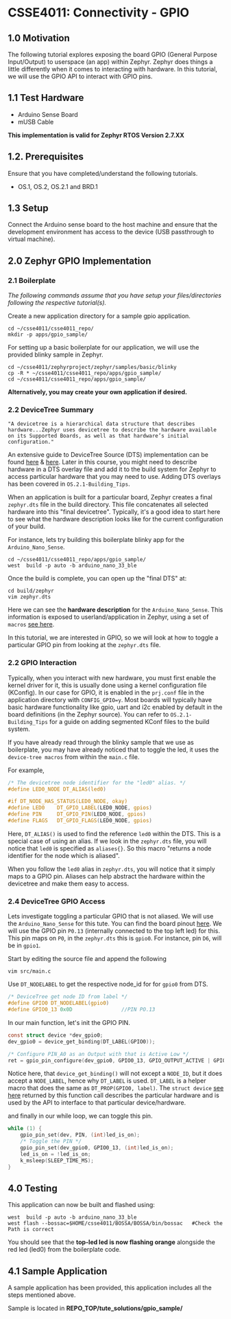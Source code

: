 # CSSE4011: Connectivity - GPIO 

## **1.0 Motivation**

The following tutorial explores exposing the board GPIO (General Purpose Input/Output) to userspace (an app) within Zephyr. Zephyr does things a little differently when it comes to interacting with hardware. In this tutorial, we will use the GPIO API to interact with GPIO pins. 

## **1.1 Test Hardware**

* Arduino Sense Board
* mUSB Cable

**This implementation is valid for Zephyr RTOS Version 2.7.XX**

## **1.2. Prerequisites**

Ensure that you have completed/understand the following tutorials. 

* OS.1, OS.2, OS.2.1 and BRD.1

## **1.3 Setup**

Connect the Arduino sense board to the host machine and ensure that the development environment has access to the device (USB passthrough to virtual machine).

## **2.0 Zephyr GPIO Implementation**
### **2.1 Boilerplate**

*The following commands assume that you have setup your files/directories following the respective tutorial(s).*

Create a new application directory for a sample gpio application. 

```shell
cd ~/csse4011/csse4011_repo/
mkdir -p apps/gpio_sample/
```
For setting up a basic boilerplate for our application, we will use the provided blinky sample in Zephyr. 

```shell
cd ~/csse4011/zephyrproject/zephyr/samples/basic/blinky
cp -R * ~/csse4011/csse4011_repo/apps/gpio_sample/
cd ~/csse4011/csse4011_repo/apps/gpio_sample/
```
**Alternatively, you may create your own application if desired.**

### **2.2 DeviceTree Summary**

```
"A devicetree is a hierarchical data structure that describes hardware...Zephyr uses devicetree to describe the hardware available on its Supported Boards, as well as that hardware’s initial configuration."
```

An extensive guide to DeviceTree Source (DTS) implementation can be found [here](https://docs.zephyrproject.org/2.7.0/guides/dts/intro.html) & [here](https://docs.zephyrproject.org/2.7.0/guides/dts/howtos.html#dt-howtos). Later in this course, you might need to describe hardware in a DTS overlay file and add it to the build system for Zephyr to access particular hardware that you may need to use. Adding DTS overlays has been covered in `OS.2.1-Building_Tips`. 

When an application is built for a particular board, Zephyr creates a final `zephyr.dts` file in the build directory. This file concatenates all selected hardware into this "final devicetree". Typically, it's a good idea to start here to see what the hardware description looks like for the current configuration of your build.

For instance, lets try building this boilerplate blinky app for the `Arduino_Nano_Sense`.
```shell
cd ~/csse4011/csse4011_repo/apps/gpio_sample/
west  build -p auto -b arduino_nano_33_ble
```
Once the build is complete, you can open up the "final DTS" at:
```shell
cd build/zephyr
vim zephyr.dts
```
Here we can see the **hardware description** for the `Arduino_Nano_Sense`. This information is exposed to userland/application in Zephyr, using a set of `macros` [see here](https://docs.zephyrproject.org/2.7.0/reference/devicetree/api.html#generic-apis).

In this tutorial, we are interested in GPIO, so we will look at how to toggle a particular GPIO pin from looking at the `zephyr.dts` file.

### **2.2 GPIO Interaction**

Typically, when you interact with new hardware, you must first enable the kernel driver for it, this is usually done using a kernel configuration file (KConfig). In our case for GPIO, it is enabled in the `prj.conf` file in the application directory with `CONFIG_GPIO=y`. Most boards will typically have basic hardware functionality like gpio, uart and i2c enabled by default in the board definitions (in the Zephyr source). You can refer to `OS.2.1-Building_Tips` for a guide on adding segmented KConf files to the build system. 

If you have already read through the blinky sample that we use as boilerplate, you may have already noticed that to toggle the led, it uses the `device-tree macros` from within the `main.c` file. 

For example,
```C
/* The devicetree node identifier for the "led0" alias. */
#define LED0_NODE DT_ALIAS(led0)

#if DT_NODE_HAS_STATUS(LED0_NODE, okay)
#define LED0    DT_GPIO_LABEL(LED0_NODE, gpios)
#define PIN     DT_GPIO_PIN(LED0_NODE, gpios)
#define FLAGS   DT_GPIO_FLAGS(LED0_NODE, gpios)
```
Here, `DT_ALIAS()` is used to find the reference `led0` within the DTS. This is a special case of using an alias. If we look in the `zephyr.dts` file, you will notice that `led0` is specified as `aliases{}`. So this macro "returns a node identifier for the node which is aliased".

When you follow the `led0` alias in `zephyr.dts`, you will notice that it simply maps to a GPIO pin. Aliases can help abstract the hardware within the devicetree and make them easy to access. 

### **2.4 DeviceTree GPIO Access**
Lets investigate toggling a particular GPIO that is not aliased. We will use the `Arduino_Nano_Sense` for this tute. You can find the board pinout [here](https://content.arduino.cc/assets/Pinout-NANOsense_latest.pdf). We will use the GPIO pin `P0.13` (internally connected to the top left led) for this. This pin maps on `P0`, in the `zephyr.dts` this is `gpio0`. For instance, pin `D6`, will be in `gpio1`. 


Start by editing the source file and append the following
```shell
vim src/main.c
```
Use `DT_NODELABEL` to get the respective node_id for for `gpio0` from DTS.
```C
/* DeviceTree get node ID from label */
#define GPIO0 DT_NODELABEL(gpio0)
#define GPIO0_13 0x0D                //PIN PO.13
```
In our main function, let's init the GPIO PIN.
```C
const struct device *dev_gpio0;
dev_gpio0 = device_get_binding(DT_LABEL(GPIO0));

/* Configure PIN_A0 as an Output with that is Active Low */
ret = gpio_pin_configure(dev_gpio0, GPIO0_13, GPIO_OUTPUT_ACTIVE | GPIO_ACTIVE_LOW);
```
Notice here, that `device_get_binding()` will not except a `NODE_ID`, but it does accept a `NODE_LABEL`, hence why `DT_LABEL` is used. `DT_LABEL` is a helper macro that does the same as `DT_PROP(GPIO0, label)`. The `struct device` [see here](https://docs.zephyrproject.org/2.7.0/reference/drivers/index.html#c.device) returned by this function call describes the particular hardware and is used by the API to interface to that particular device/hardware. 

and finally in our while loop, we can toggle this pin.

```C
while (1) {
    gpio_pin_set(dev, PIN, (int)led_is_on);
    /* Toggle the PIN */
    gpio_pin_set(dev_gpio0, GPIO0_13, (int)led_is_on);
    led_is_on = !led_is_on;
    k_msleep(SLEEP_TIME_MS);
}   
```

## **4.0 Testing**

This application can now be built and flashed using:
```shell
west  build -p auto -b arduino_nano_33_ble
west flash --bossac=$HOME/csse4011/BOSSA/BOSSA/bin/bossac   #Check the Path is correct
```

You should see that the **top-led led is now flashing orange** alongside the red led (led0) from the boilerplate code. 

## **4.1 Sample Application**

A sample application has been provided, this application includes all the steps mentioned above.

Sample is located in **REPO_TOP/tute_solutions/gpio_sample/**